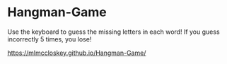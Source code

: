 # Hangman-Game

Use the keyboard to guess the missing letters in each word!
If you guess incorrectly 5 times, you lose!

 https://mlmccloskey.github.io/Hangman-Game/